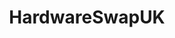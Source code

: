 ---
title: HardwareSwapUK
crosslinks:
- hwsukrep
- IAmA
- buildapcsalesuk
- mechmarket
- buildapc
- hardwareswapeu
- delusionalcraigslist
- MechanicalKeyboards
- citmasterrace
- homelabsales
- hardware
- ModSupport
- MassdropBot
- HardwareSwapEU
- LegalAdviceUK
- EtherMining
- REEEEEEEEEE
- AyyMD
- gameswap
- moto360
---